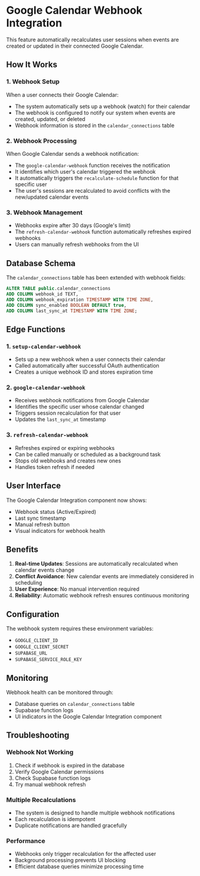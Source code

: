# Google Calendar Webhook Integration

This feature automatically recalculates user sessions when events are created or updated in their connected Google Calendar.

## How It Works

### 1. Webhook Setup

When a user connects their Google Calendar:

- The system automatically sets up a webhook (watch) for their calendar
- The webhook is configured to notify our system when events are created, updated, or deleted
- Webhook information is stored in the `calendar_connections` table

### 2. Webhook Processing

When Google Calendar sends a webhook notification:

- The `google-calendar-webhook` function receives the notification
- It identifies which user's calendar triggered the webhook
- It automatically triggers the `recalculate-schedule` function for that specific user
- The user's sessions are recalculated to avoid conflicts with the new/updated calendar events

### 3. Webhook Management

- Webhooks expire after 30 days (Google's limit)
- The `refresh-calendar-webhook` function automatically refreshes expired webhooks
- Users can manually refresh webhooks from the UI

## Database Schema

The `calendar_connections` table has been extended with webhook fields:

```sql
ALTER TABLE public.calendar_connections
ADD COLUMN webhook_id TEXT,
ADD COLUMN webhook_expiration TIMESTAMP WITH TIME ZONE,
ADD COLUMN sync_enabled BOOLEAN DEFAULT true,
ADD COLUMN last_sync_at TIMESTAMP WITH TIME ZONE;
```

## Edge Functions

### 1. `setup-calendar-webhook`

- Sets up a new webhook when a user connects their calendar
- Called automatically after successful OAuth authentication
- Creates a unique webhook ID and stores expiration time

### 2. `google-calendar-webhook`

- Receives webhook notifications from Google Calendar
- Identifies the specific user whose calendar changed
- Triggers session recalculation for that user
- Updates the `last_sync_at` timestamp

### 3. `refresh-calendar-webhook`

- Refreshes expired or expiring webhooks
- Can be called manually or scheduled as a background task
- Stops old webhooks and creates new ones
- Handles token refresh if needed

## User Interface

The Google Calendar Integration component now shows:

- Webhook status (Active/Expired)
- Last sync timestamp
- Manual refresh button
- Visual indicators for webhook health

## Benefits

1. **Real-time Updates**: Sessions are automatically recalculated when calendar events change
2. **Conflict Avoidance**: New calendar events are immediately considered in scheduling
3. **User Experience**: No manual intervention required
4. **Reliability**: Automatic webhook refresh ensures continuous monitoring

## Configuration

The webhook system requires these environment variables:

- `GOOGLE_CLIENT_ID`
- `GOOGLE_CLIENT_SECRET`
- `SUPABASE_URL`
- `SUPABASE_SERVICE_ROLE_KEY`

## Monitoring

Webhook health can be monitored through:

- Database queries on `calendar_connections` table
- Supabase function logs
- UI indicators in the Google Calendar Integration component

## Troubleshooting

### Webhook Not Working

1. Check if webhook is expired in the database
2. Verify Google Calendar permissions
3. Check Supabase function logs
4. Try manual webhook refresh

### Multiple Recalculations

- The system is designed to handle multiple webhook notifications
- Each recalculation is idempotent
- Duplicate notifications are handled gracefully

### Performance

- Webhooks only trigger recalculation for the affected user
- Background processing prevents UI blocking
- Efficient database queries minimize processing time
